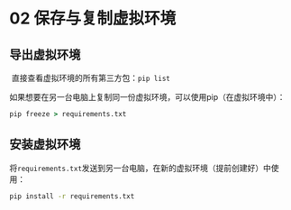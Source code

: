 # 02 保存与复制虚拟环境

## 导出虚拟环境

​	直接查看虚拟环境的所有第三方包：`pip list`

​	如果想要在另一台电脑上复制同一份虚拟环境，可以使用pip（在虚拟环境中）：

```cmd
pip freeze > requirements.txt
```

## 安装虚拟环境

​	将`requirements.txt`发送到另一台电脑，在新的虚拟环境（提前创建好）中使用：

```cmd
pip install -r requirements.txt
```

